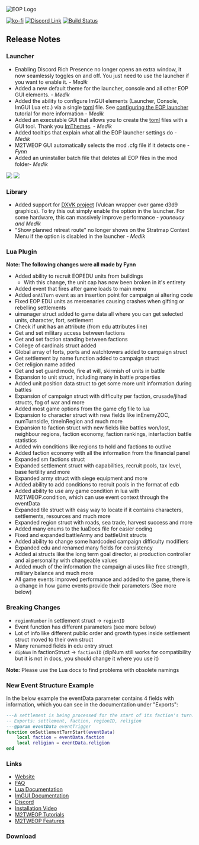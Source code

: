 ![EOP Logo](https://i.imgur.com/jqzoYoQ.png)

[![ko-fi](https://ko-fi.com/img/githubbutton_sm.svg)](https://ko-fi.com/D1D4DZTHG)
[![Discord Link](https://img.shields.io/discord/713369537948549191?color=red&label=Discord&style=for-the-badge)](https://discord.gg/Epqjm8u2WK)
[![Build Status](https://img.shields.io/github/v/release/youneuoy/M2TWEOP-library?label=Download&style=for-the-badge)](#download)

## **Release Notes**

### **Launcher**
- Enabling Discord Rich Presence no longer opens an extra window, it now seamlessly toggles on and off. You just need to use the launcher if you want to enable it. - *Medik*
- Added a new default theme for the launcher, console and all other EOP GUI elements. - *Medik*
- Added the ability to configure ImGUI elements (Launcher, Console, ImGUI Lua etc.) via  a single [toml](https://toml.io/en/) file. See [configuring the EOP launcher](https://youneuoy.github.io/M2TWEOP-library/M2TWEOP_LAUNCHER_SETTINGS.html) tutorial for more information - *Medik*
- Added an executable GUI that allows you to create the [toml](https://toml.io/en/) files with a GUI tool. Thank you [ImThemes](https://github.com/Patitotective/ImThemes). - *Medik*
- Added tooltips that explain what all the EOP launcher settings do - *Medik*
- M2TWEOP GUI automatically selects the mod .cfg file if it detects one - *Fynn*
- Added an uninstaller batch file that deletes all EOP files in the mod folder- *Medik*

![](https://i.imgur.com/Pl02p1W.png)
![](https://i.imgur.com/h8UlYMT.png)

### **Library**
- Added support for [DXVK project](https://github.com/doitsujin/dxvk) (Vulcan wrapper over game d3d9 graphics). To try this out simply enable the option in the launcher. For some hardware, this can massively improve performance  - *youneuoy and Medik*
- "Show planned retreat route" no longer shows on the Stratmap Context Menu if the option is disabled in the launcher - *Medik*

### **Lua Plugin**

**Note: The following changes were all made by Fynn**

- Added ability to recruit EOPEDU units from buildings
  - With this change, the unit cap has now been broken in it's entirety
- Added event that fires after game loads to main menu
- Added `onAiTurn` event as an insertion point for campaign ai altering code
- Fixed EOP EDU units as mercenaries causing crashes when gifting or rebelling settlements
- uimanager struct added to game data all where you can get selected units, character, fort, settlement
- Check if unit has an attribute (from edu attributes line)
- Get and set military access between factions
- Get and set faction standing between factions
- College of cardinals struct added
- Global array of forts, ports and watchtowers added to campaign struct
- Get settlement by name function added to campaign struct
- Get religion name added
- Get and set guard mode, fire at will, skirmish of units in battle
- Expansion to unit struct, including many in battle properties
- Added unit position data struct to get some more unit information during battles
- Expansion of campaign struct with difficulty per faction, crusade/jihad structs, fog of war and more
- Added most game options from the game cfg file to lua
- Expansion to character struct with new fields like inEnemyZOC, numTurnsIdle, timeInRegion and much more
- Expansion to faction struct with new fields like battles won/lost, neighbour regions, faction economy, faction rankings, interfaction battle statistics
- Added win conditions like regions to hold and factions to outlive
- Added faction economy with all the information from the financial panel
- Expanded sm factions struct
- Expanded settlement struct with capabilities, recruit pools, tax level, base fertility and more
- Expanded army struct with siege equipment and more
- Added ability to add conditions to recruit pools in the format of edb
- Added ability to use any game condition in lua with M2TWEOP.condition, which can use event context through the eventData
- Expanded tile struct with easy way to locate if it contains characters, settlements, resources and much more
- Expanded region struct with roads, sea trade, harvest success and more
- Added many enums to the luaDocs file for easier coding
- Fixed and expanded battleArmy and battleUnit structs
- Added ability to change some hardcoded campaign difficulty modifiers
- Expanded edu and renamed many fields for consistency
- Added ai structs like the long term goal director, ai production controller and ai personality with changeable values
- Added much of the information the campaign ai uses like free strength, military balance and much more
- All game events improved performance and added to the game, there is a change in how game events provide their parameters (See more below)

### **Breaking Changes**
- `regionNumber` in settlement struct -> `regionID`
- Event function has different parameters (see more below)
- Lot of info like different public order and growth types inside settlement struct moved to their own struct
- Many renamed fields in edu entry struct
- `dipNum` in factionStruct -> `factionID` (dipNum still works for compatibility but it is not in docs, you should change it where you use it)

**Note:** Please use the Lua docs to find problems with obsolete namings

### New Event Structure Example
In the below example the eventData parameter contains 4 fields with information, which you can see in the documentation under "Exports":

```lua
---A settlement is being processed for the start of its faction's turn.
-- Exports: settlement, faction, regionID, religion
---@param eventData eventTrigger 
function onSettlementTurnStart(eventData)
    local faction = eventData.faction
    local religion = eventData.religion
end 
```
<!-- ### **ImGUI** -->

<!-- ### **Documentation** -->

### **Links**

- [Website](https://youneuoy.github.io/M2TWEOP-library/)
- [FAQ](https://youneuoy.github.io/M2TWEOP-library/faq.html)
- [Lua Documentation](https://youneuoy.github.io/M2TWEOP-library/_static/LuaLib/index.html)
- [ImGUI Documentation](https://youneuoy.github.io/M2TWEOP-library/_static/LuaLib/extra/readme_imgui.md.html)
- [Discord](https://discord.gg/Epqjm8u2WK)
- [Installation Video](https://youtu.be/caOiB0NaGGI?t=67)
- [M2TWEOP Tutorials](https://www.youtube.com/playlist?list=PLi6V3nVH22N7ZfjfOuivGKHnNRAlBaTQd)
- [M2TWEOP Features](https://www.youtube.com/playlist?list=PLi6V3nVH22N6R7IGupVDwfyiPm6-d6rlU)

### **Download**

<a id="download"></a>
